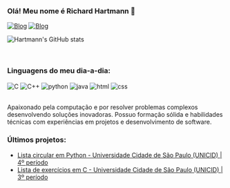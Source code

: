 ### Olá! Meu nome é Richard Hartmann 👋

[![Blog](https://img.shields.io/badge/LinkedIn-0077B5?style=for-the-badge&logo=linkedin&logoColor=white)](https://www.linkedin.com/in/richard-henry-hartmann-619b04170)
[![Blog](https://img.shields.io/badge/Instagram-E4405F?style=for-the-badge&logo=instagram&logoColor=white)](https://www.instagram.com/richardhhartmann/)

![Hartmann's GitHub stats](https://github-readme-stats.vercel.app/api?username=richardhhartmann&show_icons=true&theme=dracula)

<br/>

### Linguagens do meu dia-a-dia:
<div style="display: inline_block"/>
  <img align="center" alt="C" src="https://img.shields.io/badge/C-00599C?style=for-the-badge&logo=c&logoColor=white"/>
  <img align="center" alt="C++" src="https://img.shields.io/badge/C%2B%2B-00599C?style=for-the-badge&logo=c%2B%2B&logoColor=white"/>
  <img align="center" alt="python" src="https://img.shields.io/badge/Python-14354C?style=for-the-badge&logo=python&logoColor=white"/>
  <img align="center" alt="java" src="https://img.shields.io/badge/Java-ED8B00?style=for-the-badge&logo=openjdk&logoColor=white"/>
  <img align="center" alt="html" src="https://img.shields.io/badge/HTML-239120?style=for-the-badge&logo=html5&logoColor=white"/>
  <img align="center" alt="css" src="https://img.shields.io/badge/CSS-239120?&style=for-the-badge&logo=css3&logoColor=white"/>
</div>
<br/>

Apaixonado pela computação e por resolver problemas complexos desenvolvendo soluções inovadoras. Possuo formação sólida e habilidades técnicas com experiências em projetos e desenvolvimento de software.

### Últimos projetos:
- [Lista circular em Python - Universidade Cidade de São Paulo (UNICID) | 4º período](https://github.com/richardhhartmann/lista_circular_python)<br/>
- [Lista de exercícios em C - Universidade Cidade de São Paulo (UNICID) | 3º período]()<br/>
